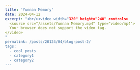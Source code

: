 ```yaml
---
title: 'Yunnan Memory'
date: 2024-04-12
excerpt: "<br/><video width="320" height="240" controls>
  <source src="/assets/Yunnan Memory.mp4" type="video/mp4">
  Your browser does not support the video tag.
</video>
"
permalink: /posts/20124/04/blog-post-2/
tags:
  - cool posts
  - category1
  - category2
---
```



